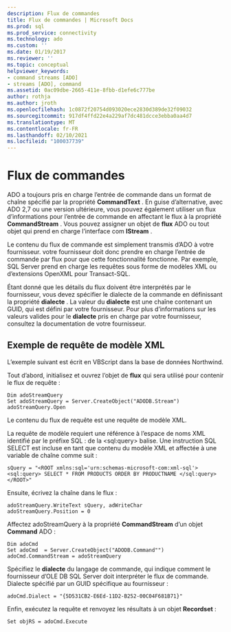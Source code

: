 ```yaml
---
description: Flux de commandes
title: Flux de commandes | Microsoft Docs
ms.prod: sql
ms.prod_service: connectivity
ms.technology: ado
ms.custom: ''
ms.date: 01/19/2017
ms.reviewer: ''
ms.topic: conceptual
helpviewer_keywords:
- command streams [ADO]
- streams [ADO], command
ms.assetid: 0ac09dbe-2665-411e-8fbb-d1efe6c777be
author: rothja
ms.author: jroth
ms.openlocfilehash: 1c0872f20754d093020ece2830d389de32f09032
ms.sourcegitcommit: 917df4ffd22e4a229af7dc481dcce3ebba0aa4d7
ms.translationtype: MT
ms.contentlocale: fr-FR
ms.lasthandoff: 02/10/2021
ms.locfileid: "100037739"
---
```

# <a name="command-streams"></a>Flux de commandes
ADO a toujours pris en charge l’entrée de commande dans un format de chaîne spécifié par la propriété **CommandText** . En guise d’alternative, avec ADO 2,7 ou une version ultérieure, vous pouvez également utiliser un flux d’informations pour l’entrée de commande en affectant le flux à la propriété **CommandStream** . Vous pouvez assigner un objet de **flux** ADO ou tout objet qui prend en charge l’interface com **IStream** .  
  
 Le contenu du flux de commande est simplement transmis d’ADO à votre fournisseur. votre fournisseur doit donc prendre en charge l’entrée de commande par flux pour que cette fonctionnalité fonctionne. Par exemple, SQL Server prend en charge les requêtes sous forme de modèles XML ou d’extensions OpenXML pour Transact-SQL.  
  
 Étant donné que les détails du flux doivent être interprétés par le fournisseur, vous devez spécifier le dialecte de la commande en définissant la propriété **dialecte** . La valeur du **dialecte** est une chaîne contenant un GUID, qui est défini par votre fournisseur. Pour plus d’informations sur les valeurs valides pour le **dialecte** pris en charge par votre fournisseur, consultez la documentation de votre fournisseur.  
  
## <a name="xml-template-query-example"></a>Exemple de requête de modèle XML  
 L’exemple suivant est écrit en VBScript dans la base de données Northwind.  
  
 Tout d’abord, initialisez et ouvrez l’objet de **flux** qui sera utilisé pour contenir le flux de requête :  
  
```  
Dim adoStreamQuery  
Set adoStreamQuery = Server.CreateObject("ADODB.Stream")  
adoStreamQuery.Open  
```  
  
 Le contenu du flux de requête est une requête de modèle XML.  
  
 La requête de modèle requiert une référence à l’espace de noms XML identifié par le préfixe SQL : de la \<sql:query> balise. Une instruction SQL SELECT est incluse en tant que contenu du modèle XML et affectée à une variable de chaîne comme suit :  
  
```  
sQuery = "<ROOT xmlns:sql='urn:schemas-microsoft-com:xml-sql'>  
<sql:query> SELECT * FROM PRODUCTS ORDER BY PRODUCTNAME </sql:query>  
</ROOT>"  
```  
  
 Ensuite, écrivez la chaîne dans le flux :  
  
```  
adoStreamQuery.WriteText sQuery, adWriteChar  
adoStreamQuery.Position = 0  
```  
  
 Affectez adoStreamQuery à la propriété **CommandStream** d’un objet **Command** ADO :  
  
```  
Dim adoCmd  
Set adoCmd  = Server.CreateObject("ADODB.Command"")  
adoCmd.CommandStream = adoStreamQuery  
```  
  
 Spécifiez le **dialecte** du langage de commande, qui indique comment le fournisseur d’OLE DB SQL Server doit interpréter le flux de commande. Dialecte spécifié par un GUID spécifique au fournisseur :  
  
```  
adoCmd.Dialect = "{5D531CB2-E6Ed-11D2-B252-00C04F681B71}"  
```  
  
 Enfin, exécutez la requête et renvoyez les résultats à un objet **Recordset** :  
  
```  
Set objRS = adoCmd.Execute  
```
